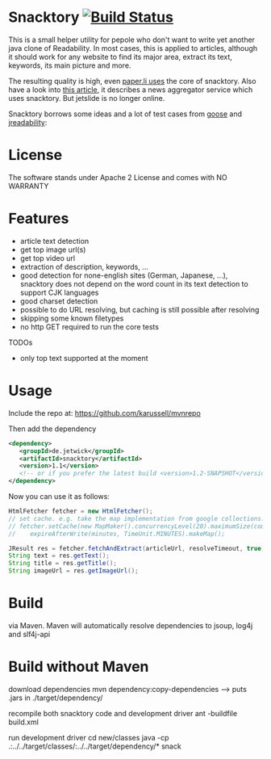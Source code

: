 # Snacktory [![Build Status](https://semaphoreci.com/api/v1/skyshard/snacktory-2/branches/master/badge.svg)](https://semaphoreci.com/skyshard/snacktory-2)


This is a small helper utility for pepole who don't want to write yet another java clone of Readability.
In most cases, this is applied to articles, although it should work for any website to find its major
area, extract its text, keywords, its main picture and more.

The resulting quality is high, even [paper.li uses](https://twitter.com/timetabling/status/274193754615853056) the core of snacktory.
Also have a look into [this article](http://karussell.wordpress.com/2011/07/12/introducing-jetslide-news-reader/), 
it describes a news aggregator service which uses snacktory. But jetslide is no longer online.

Snacktory borrows some ideas and a lot of test cases from [goose](https://github.com/GravityLabs/goose) 
and [jreadability](https://github.com/ifesdjeen/jReadability):

# License 

The software stands under Apache 2 License and comes with NO WARRANTY

# Features

 * article text detection 
 * get top image url(s)
 * get top video url
 * extraction of description, keywords, ...
 * good detection for none-english sites (German, Japanese, ...), snacktory does not depend on the word count in its text detection to support CJK languages 
 * good charset detection
 * possible to do URL resolving, but caching is still possible after resolving
 * skipping some known filetypes
 * no http GET required to run the core tests

TODOs

 * only top text supported at the moment


# Usage

 Include the repo at: https://github.com/karussell/mvnrepo

 Then add the dependency
 
 ```xml
 <dependency>
    <groupId>de.jetwick</groupId>
    <artifactId>snacktory</artifactId>
    <version>1.1</version>
    <!-- or if you prefer the latest build <version>1.2-SNAPSHOT</version> -->
 </dependency>
 ```
 
 Now you can use it as follows:
 
 ```java
 HtmlFetcher fetcher = new HtmlFetcher();
 // set cache. e.g. take the map implementation from google collections:
 // fetcher.setCache(new MapMaker().concurrencyLevel(20).maximumSize(count).
 //    expireAfterWrite(minutes, TimeUnit.MINUTES).makeMap();

 JResult res = fetcher.fetchAndExtract(articleUrl, resolveTimeout, true);
 String text = res.getText(); 
 String title = res.getTitle(); 
 String imageUrl = res.getImageUrl();
```

# Build

via Maven. Maven will automatically resolve dependencies to jsoup, log4j and slf4j-api

# Build without Maven

download dependencies
mvn dependency:copy-dependencies
--> puts .jars in ./target/dependency/

recompile both snacktory code and development driver
ant -buildfile build.xml

run development driver
cd new/classes
java -cp .:../../target/classes/:../../target/dependency/* snack

